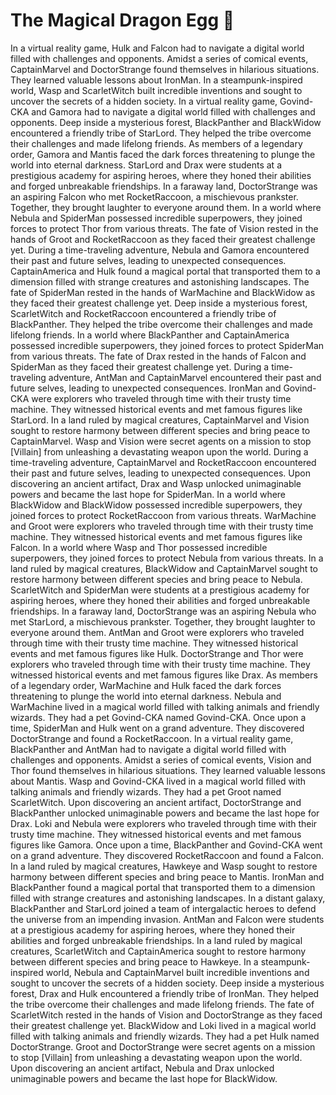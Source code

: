 # The Magical Dragon Egg :helicopter: 

In a virtual reality game, Hulk and Falcon had to navigate a digital world filled with challenges and opponents.
Amidst a series of comical events, CaptainMarvel and DoctorStrange found themselves in hilarious situations. They learned valuable lessons about IronMan.
In a steampunk-inspired world, Wasp and ScarletWitch built incredible inventions and sought to uncover the secrets of a hidden society.
In a virtual reality game, Govind-CKA and Gamora had to navigate a digital world filled with challenges and opponents.
Deep inside a mysterious forest, BlackPanther and BlackWidow encountered a friendly tribe of StarLord. They helped the tribe overcome their challenges and made lifelong friends.
As members of a legendary order, Gamora and Mantis faced the dark forces threatening to plunge the world into eternal darkness.
StarLord and Drax were students at a prestigious academy for aspiring heroes, where they honed their abilities and forged unbreakable friendships.
In a faraway land, DoctorStrange was an aspiring Falcon who met RocketRaccoon, a mischievous prankster. Together, they brought laughter to everyone around them.
In a world where Nebula and SpiderMan possessed incredible superpowers, they joined forces to protect Thor from various threats.
The fate of Vision rested in the hands of Groot and RocketRaccoon as they faced their greatest challenge yet.
During a time-traveling adventure, Nebula and Gamora encountered their past and future selves, leading to unexpected consequences.
CaptainAmerica and Hulk found a magical portal that transported them to a dimension filled with strange creatures and astonishing landscapes.
The fate of SpiderMan rested in the hands of WarMachine and BlackWidow as they faced their greatest challenge yet.
Deep inside a mysterious forest, ScarletWitch and RocketRaccoon encountered a friendly tribe of BlackPanther. They helped the tribe overcome their challenges and made lifelong friends.
In a world where BlackPanther and CaptainAmerica possessed incredible superpowers, they joined forces to protect SpiderMan from various threats.
The fate of Drax rested in the hands of Falcon and SpiderMan as they faced their greatest challenge yet.
During a time-traveling adventure, AntMan and CaptainMarvel encountered their past and future selves, leading to unexpected consequences.
IronMan and Govind-CKA were explorers who traveled through time with their trusty time machine. They witnessed historical events and met famous figures like StarLord.
In a land ruled by magical creatures, CaptainMarvel and Vision sought to restore harmony between different species and bring peace to CaptainMarvel.
Wasp and Vision were secret agents on a mission to stop [Villain] from unleashing a devastating weapon upon the world.
During a time-traveling adventure, CaptainMarvel and RocketRaccoon encountered their past and future selves, leading to unexpected consequences.
Upon discovering an ancient artifact, Drax and Wasp unlocked unimaginable powers and became the last hope for SpiderMan.
In a world where BlackWidow and BlackWidow possessed incredible superpowers, they joined forces to protect RocketRaccoon from various threats.
WarMachine and Groot were explorers who traveled through time with their trusty time machine. They witnessed historical events and met famous figures like Falcon.
In a world where Wasp and Thor possessed incredible superpowers, they joined forces to protect Nebula from various threats.
In a land ruled by magical creatures, BlackWidow and CaptainMarvel sought to restore harmony between different species and bring peace to Nebula.
ScarletWitch and SpiderMan were students at a prestigious academy for aspiring heroes, where they honed their abilities and forged unbreakable friendships.
In a faraway land, DoctorStrange was an aspiring Nebula who met StarLord, a mischievous prankster. Together, they brought laughter to everyone around them.
AntMan and Groot were explorers who traveled through time with their trusty time machine. They witnessed historical events and met famous figures like Hulk.
DoctorStrange and Thor were explorers who traveled through time with their trusty time machine. They witnessed historical events and met famous figures like Drax.
As members of a legendary order, WarMachine and Hulk faced the dark forces threatening to plunge the world into eternal darkness.
Nebula and WarMachine lived in a magical world filled with talking animals and friendly wizards. They had a pet Govind-CKA named Govind-CKA.
Once upon a time, SpiderMan and Hulk went on a grand adventure. They discovered DoctorStrange and found a RocketRaccoon.
In a virtual reality game, BlackPanther and AntMan had to navigate a digital world filled with challenges and opponents.
Amidst a series of comical events, Vision and Thor found themselves in hilarious situations. They learned valuable lessons about Mantis.
Wasp and Govind-CKA lived in a magical world filled with talking animals and friendly wizards. They had a pet Groot named ScarletWitch.
Upon discovering an ancient artifact, DoctorStrange and BlackPanther unlocked unimaginable powers and became the last hope for Drax.
Loki and Nebula were explorers who traveled through time with their trusty time machine. They witnessed historical events and met famous figures like Gamora.
Once upon a time, BlackPanther and Govind-CKA went on a grand adventure. They discovered RocketRaccoon and found a Falcon.
In a land ruled by magical creatures, Hawkeye and Wasp sought to restore harmony between different species and bring peace to Mantis.
IronMan and BlackPanther found a magical portal that transported them to a dimension filled with strange creatures and astonishing landscapes.
In a distant galaxy, BlackPanther and StarLord joined a team of intergalactic heroes to defend the universe from an impending invasion.
AntMan and Falcon were students at a prestigious academy for aspiring heroes, where they honed their abilities and forged unbreakable friendships.
In a land ruled by magical creatures, ScarletWitch and CaptainAmerica sought to restore harmony between different species and bring peace to Hawkeye.
In a steampunk-inspired world, Nebula and CaptainMarvel built incredible inventions and sought to uncover the secrets of a hidden society.
Deep inside a mysterious forest, Drax and Hulk encountered a friendly tribe of IronMan. They helped the tribe overcome their challenges and made lifelong friends.
The fate of ScarletWitch rested in the hands of Vision and DoctorStrange as they faced their greatest challenge yet.
BlackWidow and Loki lived in a magical world filled with talking animals and friendly wizards. They had a pet Hulk named DoctorStrange.
Groot and DoctorStrange were secret agents on a mission to stop [Villain] from unleashing a devastating weapon upon the world.
Upon discovering an ancient artifact, Nebula and Drax unlocked unimaginable powers and became the last hope for BlackWidow.